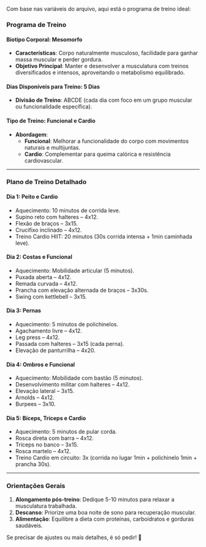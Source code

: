Com base nas variáveis do arquivo, aqui está o programa de treino ideal:

### **Programa de Treino**
#### **Biotipo Corporal: Mesomorfo**
- **Características**: Corpo naturalmente musculoso, facilidade para ganhar massa muscular e perder gordura.
- **Objetivo Principal**: Manter e desenvolver a musculatura com treinos diversificados e intensos, aproveitando o metabolismo equilibrado.

#### **Dias Disponíveis para Treino: 5 Dias**
- **Divisão de Treino**: ABCDE (cada dia com foco em um grupo muscular ou funcionalidade específica).

#### **Tipo de Treino: Funcional e Cardio**
- **Abordagem**: 
  - **Funcional**: Melhorar a funcionalidade do corpo com movimentos naturais e multijuntas.
  - **Cardio**: Complementar para queima calórica e resistência cardiovascular.

---

### **Plano de Treino Detalhado**
#### **Dia 1: Peito e Cardio**
- Aquecimento: 10 minutos de corrida leve.
- Supino reto com halteres – 4x12.
- Flexão de braços – 3x15.
- Crucifixo inclinado – 4x12.
- Treino Cardio HIIT: 20 minutos (30s corrida intensa + 1min caminhada leve).

#### **Dia 2: Costas e Funcional**
- Aquecimento: Mobilidade articular (5 minutos).
- Puxada aberta – 4x12.
- Remada curvada – 4x12.
- Prancha com elevação alternada de braços – 3x30s.
- Swing com kettlebell – 3x15.

#### **Dia 3: Pernas**
- Aquecimento: 5 minutos de polichinelos.
- Agachamento livre – 4x12.
- Leg press – 4x12.
- Passada com halteres – 3x15 (cada perna).
- Elevação de panturrilha – 4x20.

#### **Dia 4: Ombros e Funcional**
- Aquecimento: Mobilidade com bastão (5 minutos).
- Desenvolvimento militar com halteres – 4x12.
- Elevação lateral – 3x15.
- Arnolds – 4x12.
- Burpees – 3x10.

#### **Dia 5: Bíceps, Tríceps e Cardio**
- Aquecimento: 5 minutos de pular corda.
- Rosca direta com barra – 4x12.
- Tríceps no banco – 3x15.
- Rosca martelo – 4x12.
- Treino Cardio em circuito: 3x (corrida no lugar 1min + polichinelo 1min + prancha 30s).

---

### **Orientações Gerais**
1. **Alongamento pós-treino**: Dedique 5-10 minutos para relaxar a musculatura trabalhada.
2. **Descanso**: Priorize uma boa noite de sono para recuperação muscular.
3. **Alimentação**: Equilibre a dieta com proteínas, carboidratos e gorduras saudáveis.

Se precisar de ajustes ou mais detalhes, é só pedir! 💪
